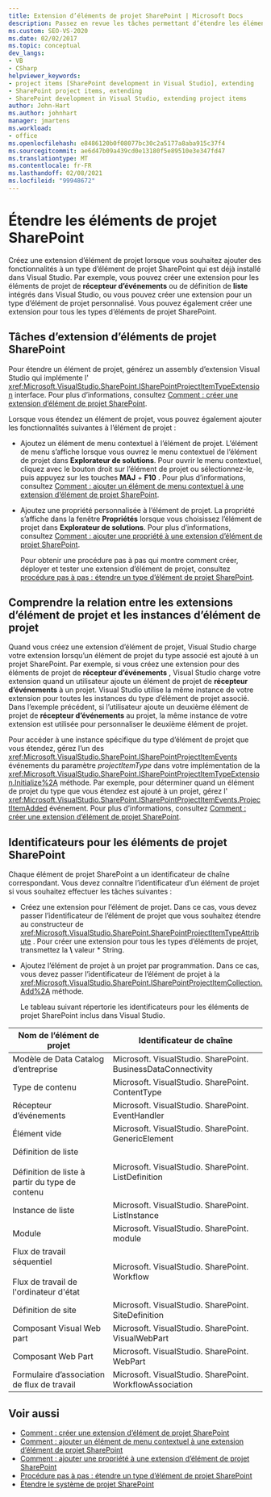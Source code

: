 ```yaml
---
title: Extension d’éléments de projet SharePoint | Microsoft Docs
description: Passez en revue les tâches permettant d’étendre les éléments de projet SharePoint. Comprendre comment les extensions d’élément de projet et les instances d’élément de projet sont liées.
ms.custom: SEO-VS-2020
ms.date: 02/02/2017
ms.topic: conceptual
dev_langs:
- VB
- CSharp
helpviewer_keywords:
- project items [SharePoint development in Visual Studio], extending
- SharePoint project items, extending
- SharePoint development in Visual Studio, extending project items
author: John-Hart
ms.author: johnhart
manager: jmartens
ms.workload:
- office
ms.openlocfilehash: e8486120b0f08077bc30c2a5177a8aba915c37f4
ms.sourcegitcommit: ae6d47b09a439cd0e13180f5e89510e3e347fd47
ms.translationtype: MT
ms.contentlocale: fr-FR
ms.lasthandoff: 02/08/2021
ms.locfileid: "99948672"
---
```

# <a name="extend-sharepoint-project-items"></a>Étendre les éléments de projet SharePoint
  Créez une extension d’élément de projet lorsque vous souhaitez ajouter des fonctionnalités à un type d’élément de projet SharePoint qui est déjà installé dans Visual Studio. Par exemple, vous pouvez créer une extension pour les éléments de projet de **récepteur d’événements** ou de définition de **liste** intégrés dans Visual Studio, ou vous pouvez créer une extension pour un type d’élément de projet personnalisé. Vous pouvez également créer une extension pour tous les types d’éléments de projet SharePoint.

## <a name="tasks-for-extending-sharepoint-project-items"></a>Tâches d’extension d’éléments de projet SharePoint
 Pour étendre un élément de projet, générez un assembly d’extension Visual Studio qui implémente l' <xref:Microsoft.VisualStudio.SharePoint.ISharePointProjectItemTypeExtension> interface. Pour plus d’informations, consultez [Comment : créer une extension d’élément de projet SharePoint](../sharepoint/how-to-create-a-sharepoint-project-item-extension.md).

 Lorsque vous étendez un élément de projet, vous pouvez également ajouter les fonctionnalités suivantes à l’élément de projet :

- Ajoutez un élément de menu contextuel à l’élément de projet. L’élément de menu s’affiche lorsque vous ouvrez le menu contextuel de l’élément de projet dans **Explorateur de solutions**. Pour ouvrir le menu contextuel, cliquez avec le bouton droit sur l’élément de projet ou sélectionnez-le, puis appuyez sur les touches **MAJ** + **F10** . Pour plus d’informations, consultez [Comment : ajouter un élément de menu contextuel à une extension d’élément de projet SharePoint](../sharepoint/how-to-add-a-shortcut-menu-item-to-a-sharepoint-project-item-extension.md).

- Ajoutez une propriété personnalisée à l’élément de projet. La propriété s’affiche dans la fenêtre **Propriétés** lorsque vous choisissez l’élément de projet dans **Explorateur de solutions**. Pour plus d’informations, consultez [Comment : ajouter une propriété à une extension d’élément de projet SharePoint](../sharepoint/how-to-add-a-property-to-a-sharepoint-project-item-extension.md).

  Pour obtenir une procédure pas à pas qui montre comment créer, déployer et tester une extension d’élément de projet, consultez [procédure pas à pas : étendre un type d’élément de projet SharePoint](../sharepoint/walkthrough-extending-a-sharepoint-project-item-type.md).

## <a name="understand-the-relationship-between-project-item-extensions-and-project-item-instances"></a>Comprendre la relation entre les extensions d’élément de projet et les instances d’élément de projet
 Quand vous créez une extension d’élément de projet, Visual Studio charge votre extension lorsqu’un élément de projet du type associé est ajouté à un projet SharePoint. Par exemple, si vous créez une extension pour des éléments de projet de **récepteur d’événements** , Visual Studio charge votre extension quand un utilisateur ajoute un élément de projet de **récepteur d’événements** à un projet. Visual Studio utilise la même instance de votre extension pour toutes les instances du type d’élément de projet associé. Dans l’exemple précédent, si l’utilisateur ajoute un deuxième élément de projet de **récepteur d’événements** au projet, la même instance de votre extension est utilisée pour personnaliser le deuxième élément de projet.

 Pour accéder à une instance spécifique du type d’élément de projet que vous étendez, gérez l’un des <xref:Microsoft.VisualStudio.SharePoint.ISharePointProjectItemEvents> événements du paramètre *projectItemType* dans votre implémentation de la <xref:Microsoft.VisualStudio.SharePoint.ISharePointProjectItemTypeExtension.Initialize%2A> méthode. Par exemple, pour déterminer quand un élément de projet du type que vous étendez est ajouté à un projet, gérez l' <xref:Microsoft.VisualStudio.SharePoint.ISharePointProjectItemEvents.ProjectItemAdded> événement. Pour plus d’informations, consultez [Comment : créer une extension d’élément de projet SharePoint](../sharepoint/how-to-create-a-sharepoint-project-item-extension.md).

## <a name="identifiers-for-sharepoint-project-items"></a>Identificateurs pour les éléments de projet SharePoint
 Chaque élément de projet SharePoint a un identificateur de chaîne correspondant. Vous devez connaître l’identificateur d’un élément de projet si vous souhaitez effectuer les tâches suivantes :

- Créez une extension pour l’élément de projet. Dans ce cas, vous devez passer l’identificateur de l’élément de projet que vous souhaitez étendre au constructeur de <xref:Microsoft.VisualStudio.SharePoint.SharePointProjectItemTypeAttribute> . Pour créer une extension pour tous les types d’éléments de projet, transmettez la **\\** valeur * String.

- Ajoutez l’élément de projet à un projet par programmation. Dans ce cas, vous devez passer l’identificateur de l’élément de projet à la <xref:Microsoft.VisualStudio.SharePoint.ISharePointProjectItemCollection.Add%2A> méthode.

  Le tableau suivant répertorie les identificateurs pour les éléments de projet SharePoint inclus dans Visual Studio.

|Nom de l’élément de projet|Identificateur de chaîne|
|-----------------------|-----------------------|
|Modèle de Data Catalog d’entreprise|Microsoft. VisualStudio. SharePoint. BusinessDataConnectivity|
|Type de contenu|Microsoft. VisualStudio. SharePoint. ContentType|
|Récepteur d’événements|Microsoft. VisualStudio. SharePoint. EventHandler|
|Élément vide|Microsoft. VisualStudio. SharePoint. GenericElement|
|Définition de liste<br /><br /> Définition de liste à partir du type de contenu|Microsoft. VisualStudio. SharePoint. ListDefinition|
|Instance de liste|Microsoft. VisualStudio. SharePoint. ListInstance|
|Module|Microsoft. VisualStudio. SharePoint. module|
|Flux de travail séquentiel<br /><br /> Flux de travail de l'ordinateur d'état|Microsoft. VisualStudio. SharePoint. Workflow|
|Définition de site|Microsoft. VisualStudio. SharePoint. SiteDefinition|
|Composant Visual Web part|Microsoft. VisualStudio. SharePoint. VisualWebPart|
|Composant Web Part|Microsoft. VisualStudio. SharePoint. WebPart|
|Formulaire d’association de flux de travail|Microsoft. VisualStudio. SharePoint. WorkflowAssociation|

## <a name="see-also"></a>Voir aussi
- [Comment : créer une extension d’élément de projet SharePoint](../sharepoint/how-to-create-a-sharepoint-project-item-extension.md)
- [Comment : ajouter un élément de menu contextuel à une extension d’élément de projet SharePoint](../sharepoint/how-to-add-a-shortcut-menu-item-to-a-sharepoint-project-item-extension.md)
- [Comment : ajouter une propriété à une extension d’élément de projet SharePoint](../sharepoint/how-to-add-a-property-to-a-sharepoint-project-item-extension.md)
- [Procédure pas à pas : étendre un type d’élément de projet SharePoint](../sharepoint/walkthrough-extending-a-sharepoint-project-item-type.md)
- [Étendre le système de projet SharePoint](../sharepoint/extending-the-sharepoint-project-system.md)

